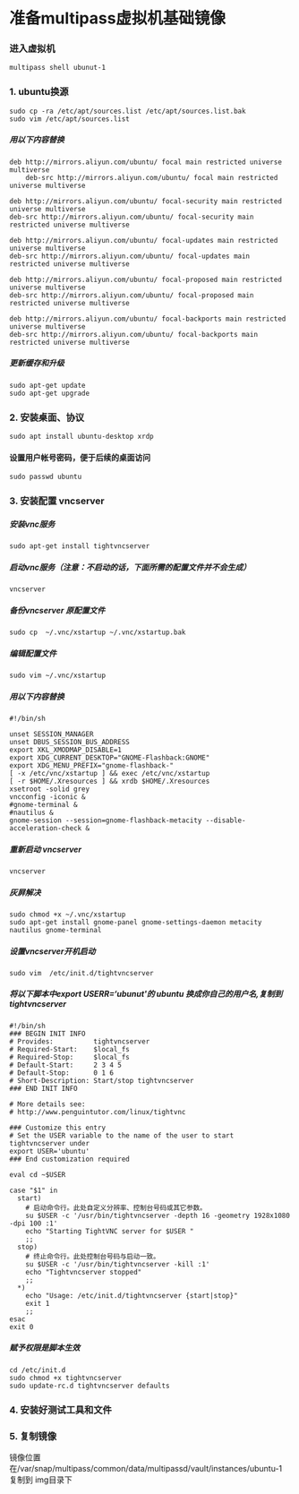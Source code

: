 # 准备multipass虚拟机基础镜像
### 进入虚拟机
```
multipass shell ubunut-1
```
### 1. ubuntu换源
```
sudo cp -ra /etc/apt/sources.list /etc/apt/sources.list.bak
sudo vim /etc/apt/sources.list
```
##### 用以下内容替换
```
deb http://mirrors.aliyun.com/ubuntu/ focal main restricted universe multiverse
    deb-src http://mirrors.aliyun.com/ubuntu/ focal main restricted universe multiverse

deb http://mirrors.aliyun.com/ubuntu/ focal-security main restricted universe multiverse
deb-src http://mirrors.aliyun.com/ubuntu/ focal-security main restricted universe multiverse

deb http://mirrors.aliyun.com/ubuntu/ focal-updates main restricted universe multiverse
deb-src http://mirrors.aliyun.com/ubuntu/ focal-updates main restricted universe multiverse

deb http://mirrors.aliyun.com/ubuntu/ focal-proposed main restricted universe multiverse
deb-src http://mirrors.aliyun.com/ubuntu/ focal-proposed main restricted universe multiverse

deb http://mirrors.aliyun.com/ubuntu/ focal-backports main restricted universe multiverse
deb-src http://mirrors.aliyun.com/ubuntu/ focal-backports main restricted universe multiverse
```
##### 更新缓存和升级
```
sudo apt-get update
sudo apt-get upgrade
```

### 2. 安装桌面、协议
```
sudo apt install ubuntu-desktop xrdp
```
#### 设置用户帐号密码，便于后续的桌面访问
```
sudo passwd ubuntu
```
### 3. 安装配置 vncserver
##### 安装vnc服务
```
sudo apt-get install tightvncserver
```

##### 启动vnc服务（注意：不启动的话，下面所需的配置文件并不会生成）
```
vncserver
```
##### 备份vncserver 原配置文件
```
sudo cp  ~/.vnc/xstartup ~/.vnc/xstartup.bak
```

##### 编辑配置文件
```
sudo vim ~/.vnc/xstartup
```

##### 用以下内容替换
```
#!/bin/sh                                                                       

unset SESSION_MANAGER
unset DBUS_SESSION_BUS_ADDRESS
export XKL_XMODMAP_DISABLE=1
export XDG_CURRENT_DESKTOP="GNOME-Flashback:GNOME"
export XDG_MENU_PREFIX="gnome-flashback-"
[ -x /etc/vnc/xstartup ] && exec /etc/vnc/xstartup
[ -r $HOME/.Xresources ] && xrdb $HOME/.Xresources
xsetroot -solid grey
vncconfig -iconic &
#gnome-terminal &    
#nautilus &   
gnome-session --session=gnome-flashback-metacity --disable-acceleration-check &
```
##### 重新启动 vncserver
```
vncserver
```
##### 灰屛解决
```
sudo chmod +x ~/.vnc/xstartup
sudo apt-get install gnome-panel gnome-settings-daemon metacity nautilus gnome-terminal
```

##### 设置vncserver开机启动
```
sudo vim  /etc/init.d/tightvncserver
```
##### 将以下脚本中export USERR=‘ubunut'的 ubuntu 换成你自己的用户名,复制到tightvncserver
```
#!/bin/sh
### BEGIN INIT INFO
# Provides:          tightvncserver
# Required-Start:    $local_fs
# Required-Stop:     $local_fs
# Default-Start:     2 3 4 5
# Default-Stop:      0 1 6
# Short-Description: Start/stop tightvncserver
### END INIT INFO

# More details see:
# http://www.penguintutor.com/linux/tightvnc

### Customize this entry
# Set the USER variable to the name of the user to start tightvncserver under
export USER='ubuntu'
### End customization required

eval cd ~$USER

case "$1" in
  start)
    # 启动命令行。此处自定义分辨率、控制台号码或其它参数。
    su $USER -c '/usr/bin/tightvncserver -depth 16 -geometry 1928x1080 -dpi 100 :1'
    echo "Starting TightVNC server for $USER "
    ;;
  stop)
    # 终止命令行。此处控制台号码与启动一致。
    su $USER -c '/usr/bin/tightvncserver -kill :1'
    echo "Tightvncserver stopped"
    ;;
  *)
    echo "Usage: /etc/init.d/tightvncserver {start|stop}"
    exit 1
    ;;
esac
exit 0

```
##### 赋予权限是脚本生效
```
cd /etc/init.d
sudo chmod +x tightvncserver
sudo update-rc.d tightvncserver defaults
```
### 4. 安装好测试工具和文件

### 5. 复制镜像
镜像位置在/var/snap/multipass/common/data/multipassd/vault/instances/ubuntu-1
复制到 img目录下